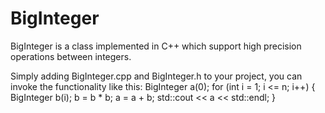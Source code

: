 BigInteger
==================
BigInteger is a class implemented in C++ which support high precision operations between integers.

Simply adding BigInteger.cpp and BigInteger.h to your project, you can invoke the functionality like this:
	BigInteger a(0);
	for (int i = 1; i <= n; i++)
	{
		BigInteger b(i);
		b = b * b;
		a = a + b;
		std::cout << a << std::endl;
	}
